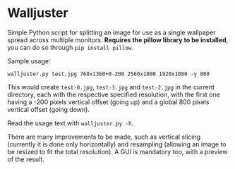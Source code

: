 # Walljuster

Simple Python script for splitting an image for use as a single wallpaper spread
across multiple monitors. **Requires the pillow library to be installed**, you
can do so through `pip install pillow`.

Sample usage:

`walljuster.py test.jpg 768x1360+0-200 2560x1080 1920x1080 -y 800`

This would create `test-0.jpg`, `test-1.jpg` and `test-2.jpg` in the current
directory, each with the respective specified resolution, with the first one
having a -200 pixels vertical offset (going up) and a global 800
pixels vertical offset (going down).

Read the usage text with `walljuster.py -h`.

There are many improvements to be made, such as vertical slicing (currently it
is done only horizontally) and resampling (allowing an image to be resized to
fit the total resolution). A GUI is mandatory too, with a preview of the result.